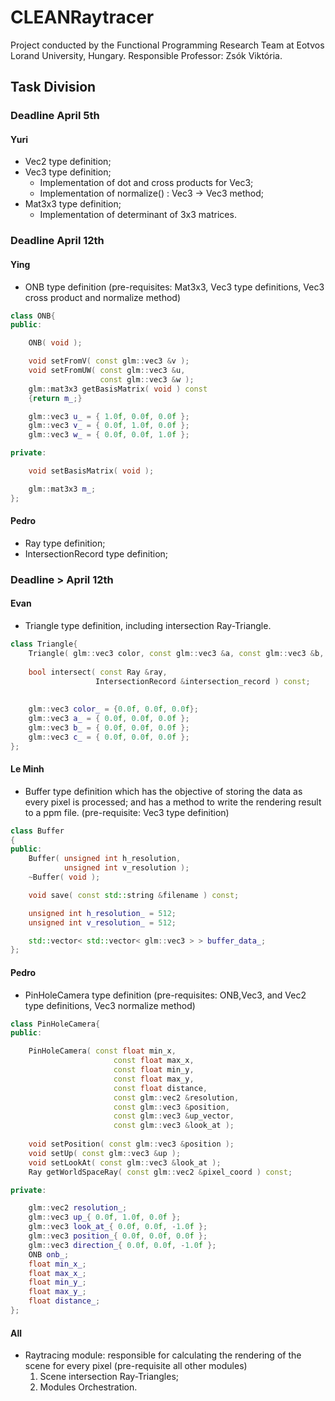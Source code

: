 # CLEANRaytracer

Project conducted by the Functional Programming Research Team at Eotvos Lorand University, Hungary. Responsible Professor: Zsók Viktória.

## Task Division

### Deadline April 5th
#### Yuri
* Vec2 type definition;
* Vec3 type definition;
    * Implementation of dot and cross products for Vec3;
    * Implementation of normalize() : Vec3 -> Vec3 method;
* Mat3x3 type definition;
    * Implementation of determinant of 3x3 matrices.

### Deadline April 12th
#### Ying
* ONB type definition (pre-requisites: Mat3x3, Vec3 type definitions, Vec3 cross product and normalize method)

```c++
class ONB{
public:

    ONB( void );

    void setFromV( const glm::vec3 &v );
    void setFromUW( const glm::vec3 &u,
                    const glm::vec3 &w );
    glm::mat3x3 getBasisMatrix( void ) const
    {return m_;}

    glm::vec3 u_ = { 1.0f, 0.0f, 0.0f };
    glm::vec3 v_ = { 0.0f, 1.0f, 0.0f };
    glm::vec3 w_ = { 0.0f, 0.0f, 1.0f };

private:

    void setBasisMatrix( void );

    glm::mat3x3 m_;
};
```

#### Pedro
* Ray type definition;
* IntersectionRecord type definition;

### Deadline > April 12th
#### Evan
* Triangle type definition, including intersection Ray-Triangle.
```c++
class Triangle{
    Triangle( glm::vec3 color, const glm::vec3 &a, const glm::vec3 &b, const glm::vec3 &c);
    
    bool intersect( const Ray &ray,
                   IntersectionRecord &intersection_record ) const;
    
    
    glm::vec3 color_ = {0.0f, 0.0f, 0.0f};
    glm::vec3 a_ = { 0.0f, 0.0f, 0.0f };
    glm::vec3 b_ = { 0.0f, 0.0f, 0.0f };
    glm::vec3 c_ = { 0.0f, 0.0f, 0.0f };
};
```

#### Le Minh
* Buffer type definition which has the objective of storing the data as every pixel is processed; and has a method to write the rendering result to a ppm file. (pre-requisite: Vec3 type definition)
```c++
class Buffer
{
public:
    Buffer( unsigned int h_resolution,
            unsigned int v_resolution );
    ~Buffer( void );

    void save( const std::string &filename ) const;

    unsigned int h_resolution_ = 512;
    unsigned int v_resolution_ = 512;

    std::vector< std::vector< glm::vec3 > > buffer_data_;
};
```

#### Pedro
* PinHoleCamera type definition (pre-requisites: ONB,Vec3, and Vec2 type definitions, Vec3 normalize method)
```c++
class PinHoleCamera{
public:

    PinHoleCamera( const float min_x,
                       const float max_x,
                       const float min_y,
                       const float max_y,
                       const float distance,
                       const glm::vec2 &resolution,
                       const glm::vec3 &position,
                       const glm::vec3 &up_vector,
                       const glm::vec3 &look_at );
    
    void setPosition( const glm::vec3 &position );
    void setUp( const glm::vec3 &up );
    void setLookAt( const glm::vec3 &look_at );
    Ray getWorldSpaceRay( const glm::vec2 &pixel_coord ) const;

private:

    glm::vec2 resolution_;
    glm::vec3 up_{ 0.0f, 1.0f, 0.0f };
    glm::vec3 look_at_{ 0.0f, 0.0f, -1.0f };
    glm::vec3 position_{ 0.0f, 0.0f, 0.0f };
    glm::vec3 direction_{ 0.0f, 0.0f, -1.0f };
    ONB onb_;
    float min_x_;
    float max_x_;  
    float min_y_;
    float max_y_;
    float distance_;
};
```

#### All
* Raytracing module: responsible for calculating the rendering of the scene for every pixel (pre-requisite all other modules)
    1. Scene intersection Ray-Triangles;
    1. Modules Orchestration.